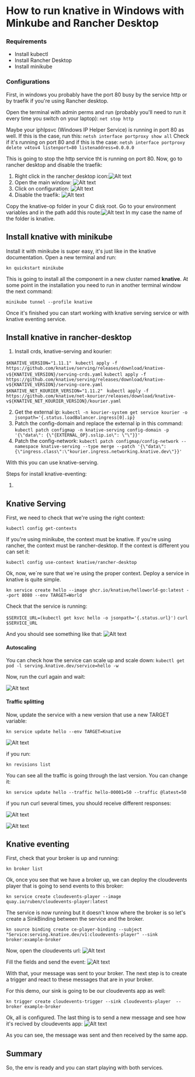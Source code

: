 # How to run knative in Windows with Minkube and Rancher Desktop

### Requirements
-   Install kubectl
-   Install Rancher Desktop
-   Install minikube


### Configurations
First, in windows you probably have the port 80 busy by the service http or by traefik if you're using Rancher desktop.

Open the terminal with admin perms and run (probably you'll need to run it every time you switch on your laptop):
```net stop http```

Maybe your iphlpsvc (Windows IP Helper Service) is running in port 80 as well. If this is the case, run this:
```netsh interface portproxy show all```
Check if it's running on port 80 and if this is the case:
```netsh interface portproxy delete v4tov4 listenport=80 listenaddress=0.0.0.0```

This is going to stop the http service tht is running on port 80.
Now, go to rancher desktop and disable the traefik:
1.  Right click in the rancher desktop icon:![Alt text](images/image.png)
2.  Open the main window: ![Alt text](images/image2.png) 
3.  Click on configuration: ![Alt text](images/image3.png)
4.  Disable the traefik: ![Alt text](images/image4.png)

Copy the knative-op folder in your C disk root. 
Go to your environment variables and in the path add this route:![Alt text](images/image5.png)
In my case the name of the folder is knative.

## Install knative with minikube
Install it with minikube is super easy, it's just like in the knative documentation.
Open a new terminal and run:

```kn quickstart minikube```

This is going to install all the component in a new cluster named **knative**.
At some point in the installation you need to run in another terminal window the next command:

```minikube tunnel --profile knative```

Once it's finished you can start working with knative serving service or with knative eventing service.

## Install knative in rancher-desktop

1.  Install crds, knative-serving and kourier:

```$KNATIVE_VERSION="1.11.1"```
``` kubectl apply -f https://github.com/knative/serving/releases/download/knative-v${KNATIVE_VERSION}/serving-crds.yaml```
```kubectl apply -f https://github.com/knative/serving/releases/download/knative-v${KNATIVE_VERSION}/serving-core.yaml```
```$KNATIVE_NET_KOURIER_VERSION="1.11.2"```
``` kubectl apply -f https://github.com/knative/net-kourier/releases/download/knative-v${KNATIVE_NET_KOURIER_VERSION}/kourier.yaml```

2.  Get the external ip:
```kubectl -n kourier-system get service kourier -o jsonpath='{.status.loadBalancer.ingress[0].ip}```
3.  Patch the config-domain and replace the external ip in this command:
```kubectl patch configmap -n knative-serving config-domain -p '{\"data\": {\"{EXTERNAL_OP}.sslip.io\": \"\"}}'```    
4.  Patch the config-network:
```kubectl patch configmap/config-network --namespace knative-serving --type merge --patch '{\"data\":{\"ingress.class\":\"kourier.ingress.networking.knative.dev\"}}'```

With this you can use knative-serving.

Steps for install knative-eventing:

1.  


## Knative Serving

First, we need to check that we're using the right context:

```kubectl config get-contexts```

If you're using minikube, the context must be knative.
If you're using rancher, the context must be rancher-desktop.
If the context is different you can set it:

```kubectl config use-context knative/rancher-desktop```

Ok, now, we´re sure that we´re using the proper context. Deploy a service in knative is quite simple.

```kn service create hello --image ghcr.io/knative/helloworld-go:latest --port 8080 --env TARGET=World```

Check that the service is running:

```$SERVICE_URL=(kubectl get ksvc hello -o jsonpath='{.status.url}')```
```curl $SERVICE_URL```

And you should see something like that:
![Alt text](images/image6.png)

#### Autoscaling

You can check how the service can scale up and scale down:
```kubectl get pod -l serving.knative.dev/service=hello -w```

Now, run the curl again and wait:

![Alt text](images/image7.png)

#### Traffic splitting

Now, update the service with a new version that use a new TARGET variable:

```kn service update hello --env TARGET=Knative```

![Alt text](images/image8.png)

if you run:

```kn revisions list```

You can see all the traffic is going through the last version. You can change it:

```kn service update hello --traffic hello-00001=50 --traffic @latest=50```

if you run curl several times, you should receive different responses:

![Alt text](images/image9.png)

![Alt text](images/image10.png)

## Knative eventing

First, check that your broker is up and running:

```kn broker list```

Ok, once you see that we have a broker up, we can deploy the cloudevents player that is going to send events to this broker:

```kn service create cloudevents-player --image quay.io/ruben/cloudevents-player:latest```

The service is now running but it doesn't know where the broker is so let's create a SinkBinding between the service and the broker.

```kn source binding create ce-player-binding --subject "Service:serving.knative.dev/v1:cloudevents-player" --sink broker:example-broker```

Now, open the cloudevents url:
![Alt text](images/image11.png)

Fill the fields and send the event:
![Alt text](images/image12.png)

With that, your message was sent to your broker.
The next step is to create a trigger and react to these messages that are in your broker.

For this demo, our sink is going to be our cloudevents app as well:

```kn trigger create cloudevents-trigger --sink cloudevents-player  --broker example-broker```

Ok, all is configured. The last thing is to send a new message and see how it's recived by cloudevents app:
![Alt text](images/image13.png)

As you can see, the message was sent and then received by the same app.

## Summary

So, the env is ready and you can start playing with both services.